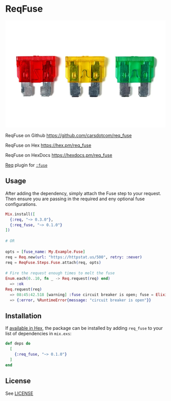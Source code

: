 # ReqFuse

<object data="assets/logo.png" type="image/jpeg">
  <img src="assets/fuse.png" alt="ReqFuse fuses" />
</object>

ReqFuse on Github https://github.com/carsdotcom/req_fuse

ReqFuse on Hex https://hex.pm/req_fuse

ReqFuse on HexDocs https://hexdocs.pm/req_fuse

<!-- MDOC -->

[Req](https://github.com/wojtekmach/req) plugin for [`:fuse`](https://github.com/jlouis/fuse)


## Usage

After adding the dependency, simply attach the Fuse step to your request.
Then ensure you are passing in the required and eny optional fuse configurations.

```elixir
Mix.install([
  {:req, "~> 0.3.0"},
  {:req_fuse, "~> 0.1.0"}
])

# OR

opts = [fuse_name: My.Example.Fuse]
req = Req.new(url: "https://httpstat.us/500", retry: :never)
req = ReqFuse.Steps.Fuse.attach(req, opts)

# Fire the request enough times to melt the fuse
Enum.each(0..10, fn _ -> Req.request(req) end)
  => :ok
Req.request(req)
  => 08:45:42.518 [warning] :fuse circuit breaker is open; fuse = Elixir.My.Example.Fuse
  => {:error, %RuntimeError{message: "circuit breaker is open"}}
```

<!-- MDOC -->

## Installation

If [available in Hex](https://hex.pm/docs/publish), the package can be installed
by adding `req_fuse` to your list of dependencies in `mix.exs`:

```elixir
def deps do
  [
    {:req_fuse, "~> 0.1.0"}
  ]
end
```

## License

  See [LICENSE](https://github.com/carsdotcom/req_fuse/blob/main/LICENSE)

